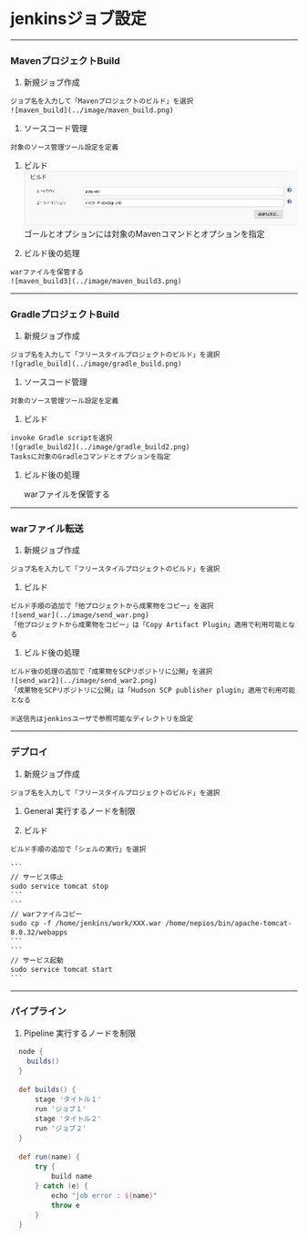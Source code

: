 # jenkinsジョブ設定
****
### MavenプロジェクトBuild

  1. 新規ジョブ作成

    ジョブ名を入力して「Mavenプロジェクトのビルド」を選択
    ![maven_build](../image/maven_build.png)
  1. ソースコード管理

    対象のソース管理ツール設定を定義

  1. ビルド
    ![maven_build2](../image/maven_build2.png)
    ゴールとオプションには対象のMavenコマンドとオプションを指定

  1. ビルド後の処理

    warファイルを保管する
    ![maven_build3](../image/maven_build3.png)

****
### GradleプロジェクトBuild

  1. 新規ジョブ作成

    ジョブ名を入力して「フリースタイルプロジェクトのビルド」を選択
    ![gradle_build](../image/gradle_build.png)
  1. ソースコード管理

    対象のソース管理ツール設定を定義

  1. ビルド

    invoke Gradle scriptを選択
    ![gradle_build2](../image/gradle_build2.png)
    Tasksに対象のGradleコマンドとオプションを指定

  1. ビルド後の処理

        warファイルを保管する

****
### warファイル転送

  1. 新規ジョブ作成

    ジョブ名を入力して「フリースタイルプロジェクトのビルド」を選択

  1. ビルド

    ビルド手順の追加で「他プロジェクトから成果物をコピー」を選択
    ![send_war](../image/send_war.png)
    「他プロジェクトから成果物をコピー」は「Copy Artifact Plugin」適用で利用可能となる

  1. ビルド後の処理

    ビルド後の処理の追加で「成果物をSCPリポジトリに公開」を選択
    ![send_war2](../image/send_war2.png)
    「成果物をSCPリポジトリに公開」は「Hudson SCP publisher plugin」適用で利用可能となる

    ※送信先はjenkinsユーザで参照可能なディレクトリを設定

****
### デプロイ

  1. 新規ジョブ作成

    ジョブ名を入力して「フリースタイルプロジェクトのビルド」を選択

  1. General
    実行するノードを制限

  1. ビルド

    ビルド手順の追加で「シェルの実行」を選択

    ```
    // サービス停止
    sudo service tomcat stop
    ```
    ```
    // warファイルコピー
    sudo cp -f /home/jenkins/work/XXX.war /home/nepios/bin/apache-tomcat-8.0.32/webapps
    ```
    ```
    // サービス起動
    sudo service tomcat start
    ```
****
### パイプライン

1. Pipeline
  実行するノードを制限

  ```Groovy
    node {
      builds()
    }

    def builds() {
        stage 'タイトル１'
        run 'ジョブ１'
        stage 'タイトル２'
        run 'ジョブ２'
    }

    def run(name) {
        try {
            build name
        } catch (e) {
            echo "job error : ${name}"
            throw e
        }
    }
  ```
